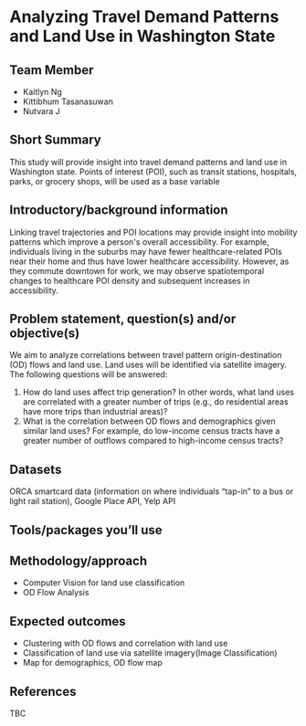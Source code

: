 # Analyzing Travel Demand Patterns and Land Use in Washington State

## Team Member
* Kaitlyn Ng
* Kittibhum Tasanasuwan
* Nutvara J

## Short Summary
This study will provide insight into travel demand patterns and land use in Washington state. Points of interest (POI), such as transit stations, hospitals, parks, or grocery shops, will be used as a base variable

## Introductory/background information
Linking travel trajectories and POI locations may provide insight into mobility patterns which improve a person's overall accessibility. For example, individuals living in the suburbs may have fewer healthcare-related POIs near their home and thus have lower healthcare accessibility. However, as they commute downtown for work, we may observe spatiotemporal changes to healthcare POI density and subsequent increases in accessibility.

## Problem statement, question(s) and/or objective(s)
We aim to analyze correlations between travel pattern origin-destination (OD) flows and land use. Land uses will be identified via satellite imagery. The following questions will be answered:
1) How do land uses affect trip generation? In other words, what land uses are correlated with a greater number of trips (e.g., do residential areas have more trips than industrial areas)?
2) What is the correlation between OD flows and demographics given similar land uses? For example, do low-income census tracts have a greater number of outflows compared to high-income census tracts?


## Datasets
ORCA smartcard data (information on where individuals “tap-in” to a bus or light rail station), Google Place API, Yelp API

## Tools/packages you’ll use


## Methodology/approach
* Computer Vision for land use classification
* OD Flow Analysis

## Expected outcomes
* Clustering with OD flows and correlation with land use
* Classification of land use via satellite imagery(Image Classification)
* Map for demographics, OD flow map


## References
TBC
